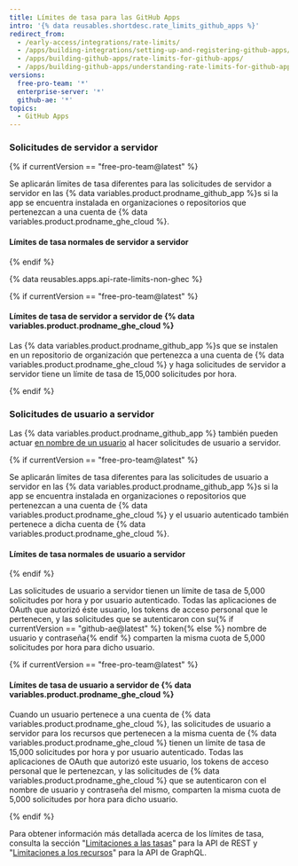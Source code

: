```yaml
---
title: Límites de tasa para las GitHub Apps
intro: '{% data reusables.shortdesc.rate_limits_github_apps %}'
redirect_from:
  - /early-access/integrations/rate-limits/
  - /apps/building-integrations/setting-up-and-registering-github-apps/about-rate-limits-for-github-apps/
  - /apps/building-github-apps/rate-limits-for-github-apps/
  - /apps/building-github-apps/understanding-rate-limits-for-github-apps
versions:
  free-pro-team: '*'
  enterprise-server: '*'
  github-ae: '*'
topics:
  - GitHub Apps
---
```


### Solicitudes de servidor a servidor

{% if currentVersion == "free-pro-team@latest" %}

Se aplicarán límites de tasa diferentes para las solicitudes de servidor a servidor en las {% data variables.product.prodname_github_app %}s si la app se encuentra instalada en organizaciones o repositorios que pertenezcan a una cuenta de {% data variables.product.prodname_ghe_cloud %}.

#### Límites de tasa normales de servidor a servidor

{% endif %}

{% data reusables.apps.api-rate-limits-non-ghec %}

{% if currentVersion == "free-pro-team@latest" %}

#### Límites de tasa de servidor a servidor de {% data variables.product.prodname_ghe_cloud %}

Las {% data variables.product.prodname_github_app %}s que se instalen en un repositorio de organización que pertenezca a una cuenta de {% data variables.product.prodname_ghe_cloud %} y haga solicitudes de servidor a servidor tiene un límite de tasa de 15,000 solicitudes por hora.

{% endif %}

### Solicitudes de usuario a servidor

Las {% data variables.product.prodname_github_app %} también pueden actuar [en nombre de un usuario](/apps/building-github-apps/identifying-and-authorizing-users-for-github-apps/#identifying-and-authorizing-users-for-github-apps) al hacer solicitudes de usuario a servidor.

{% if currentVersion == "free-pro-team@latest" %}

Se aplicarán límites de tasa diferentes para las solicitudes de usuario a servidor en las {% data variables.product.prodname_github_app %}s si la app se encuentra instalada en organizaciones o repositorios que pertenezcan a una cuenta de {% data variables.product.prodname_ghe_cloud %} y el usuario autenticado también pertenece a dicha cuenta de {% data variables.product.prodname_ghe_cloud %}.

#### Límites de tasa normales de usuario a servidor

{% endif %}

Las solicitudes de usuario a servidor tienen un límite de tasa de 5,000 solicitudes por hora y por usuario autenticado. Todas las aplicaciones de OAuth que autorizó éste usuario, los tokens de acceso personal que le pertenecen, y las solicitudes que se autenticaron con su{% if currentVersion == "github-ae@latest" %} token{% else %} nombre de usuario y contraseña{% endif %} comparten la misma cuota de 5,000 solicitudes por hora para dicho usuario.

{% if currentVersion == "free-pro-team@latest" %}

#### Límites de tasa de usuario a servidor de {% data variables.product.prodname_ghe_cloud %}

Cuando un usuario pertenece a una cuenta de {% data variables.product.prodname_ghe_cloud %}, las solicitudes de usuario a servidor para los recursos que pertenecen a la misma cuenta de {% data variables.product.prodname_ghe_cloud %} tienen un límite de tasa de 15,000 solicitudes por hora y por usuario autenticado. Todas las aplicaciones de OAuth que autorizó este usuario, los tokens de acceso personal que le pertenezcan, y las solicitudes de {% data variables.product.prodname_ghe_cloud %} que se autenticaron con el nombre de usuario y contraseña del mismo, comparten la misma cuota de 5,000 solicitudes por hora para dicho usuario.

{% endif %}

Para obtener información más detallada acerca de los límites de tasa, consulta la sección "[Limitaciones a las tasas](/rest/overview/resources-in-the-rest-api#rate-limiting)" para la API de REST y "[Limitaciones a los recursos](/graphql/overview/resource-limitations)" para la API de GraphQL.
